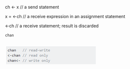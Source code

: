 ch &lt;- x // a send statement

x = &lt;-ch // a receive expression in an assignment statement

&lt;-ch  // a receive statement; result is discarded

```
chan
```

```

```

![](/assets/import1.png)

